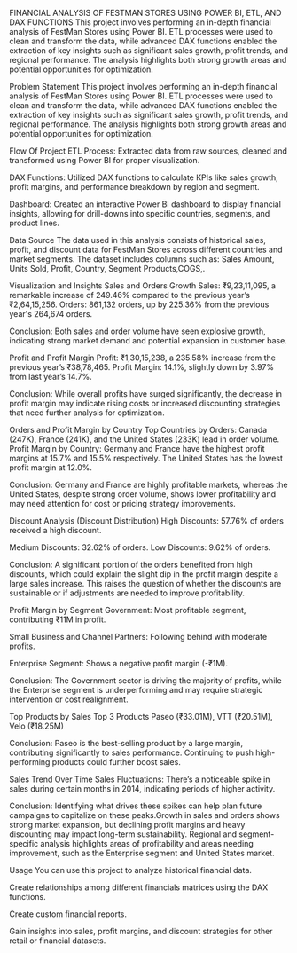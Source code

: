 FINANCIAL ANALYSIS OF FESTMAN STORES USING POWER BI, ETL, AND DAX FUNCTIONS
This project involves performing an in-depth financial analysis of FestMan Stores using Power BI. ETL processes were used to clean and transform the data, while advanced DAX functions enabled the extraction of key insights such as significant sales growth, profit trends, and regional performance. The analysis highlights both strong growth areas and potential opportunities for optimization.

Problem Statement
This project involves performing an in-depth financial analysis of FestMan Stores using Power BI. ETL processes were used to clean and transform the data, while advanced DAX functions enabled the extraction of key insights such as significant sales growth, profit trends, and regional performance. The analysis highlights both strong growth areas and potential opportunities for optimization.

Flow Of Project
ETL Process: Extracted data from raw sources, cleaned and transformed using Power BI for proper
visualization.

DAX Functions: Utilized DAX functions to calculate KPIs like sales growth, profit margins, and performance breakdown by region and segment.

Dashboard: Created an interactive Power BI dashboard to display financial insights, allowing for drill-downs into specific countries, segments, and product lines.

Data Source
The data used in this analysis consists of historical sales, profit, and discount data for FestMan Stores across different countries and market segments. The dataset includes columns such as: Sales Amount, Units Sold, Profit, Country, Segment Products,COGS,.

Visualization and Insights
Sales and Orders Growth
Sales: ₹9,23,11,095, a remarkable increase of 249.46% compared to the previous year’s ₹2,64,15,256. Orders: 861,132 orders, up by 225.36% from the previous year's 264,674 orders.

Conclusion: Both sales and order volume have seen explosive growth, indicating strong market demand and potential expansion in customer base.

Profit and Profit Margin
Profit: ₹1,30,15,238, a 235.58% increase from the previous year’s ₹38,78,465. Profit Margin: 14.1%, slightly down by 3.97% from last year’s 14.7%.

Conclusion: While overall profits have surged significantly, the decrease in profit margin may indicate rising costs or increased discounting strategies that need further analysis for optimization.

Orders and Profit Margin by Country
Top Countries by Orders: Canada (247K), France (241K), and the United States (233K) lead in order volume. Profit Margin by Country: Germany and France have the highest profit margins at 15.7% and 15.5% respectively. The United States has the lowest profit margin at 12.0%.

Conclusion: Germany and France are highly profitable markets, whereas the United States, despite strong order volume, shows lower profitability and may need attention for cost or pricing strategy improvements.

Discount Analysis (Discount Distribution)
High Discounts: 57.76% of orders received a high discount.

Medium Discounts: 32.62% of orders. Low Discounts: 9.62% of orders.

Conclusion: A significant portion of the orders benefited from high discounts, which could explain the slight dip in the profit margin despite a large sales increase. This raises the question of whether the discounts are sustainable or if adjustments are needed to improve profitability.

Profit Margin by Segment
Government: Most profitable segment, contributing ₹11M in profit.

Small Business and Channel Partners: Following behind with moderate profits.

Enterprise Segment: Shows a negative profit margin (-₹1M).

Conclusion: The Government sector is driving the majority of profits, while the Enterprise segment is underperforming and may require strategic intervention or cost realignment.

Top Products by Sales Top 3 Products
Paseo (₹33.01M), VTT (₹20.51M), Velo (₹18.25M)

Conclusion: Paseo is the best-selling product by a large margin, contributing significantly to sales performance. Continuing to push high-performing products could further boost sales.

Sales Trend Over Time
Sales Fluctuations: There’s a noticeable spike in sales during certain months in 2014, indicating periods of higher activity.

Conclusion: Identifying what drives these spikes can help plan future campaigns to capitalize on these peaks.Growth in sales and orders shows strong market expansion, but declining profit margins and heavy discounting may impact long-term sustainability. Regional and segment-specific analysis highlights areas of profitability and areas needing improvement, such as the Enterprise segment and United States market.

Usage
You can use this project to analyze historical financial data.

Create relationships among different financials matrices using the DAX functions.

Create custom financial reports.

Gain insights into sales, profit margins, and discount strategies for other retail or financial datasets.



